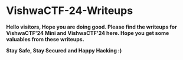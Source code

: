 # VishwaCTF-24-Writeups


**Hello visitors, Hope you are doing good. Please find the writeups for VishwaCTF'24 Mini and VishwaCTF'24 here. Hope you get some valuables from these writeups.** 

**Stay Safe, Stay Secured and Happy Hacking :)**
